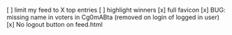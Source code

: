 [ ] limit my feed to X top entries
[ ] highlight winners
[x] full favicon
[x] BUG: missing name in voters in Cg0mABta (removed on login of logged in user)
[x] No logout button on feed.html
